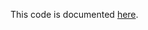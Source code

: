 This code is documented [here](https://www.bmc.com/blogs/how-keras-machine-language-api-makes-tensorflow-easier/).
